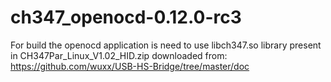 # ch347_openocd-0.12.0-rc3

For build the openocd application is need to use libch347.so library present in
CH347Par_Linux_V1.02_HID.zip downloaded from:
https://github.com/wuxx/USB-HS-Bridge/tree/master/doc


